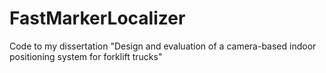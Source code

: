 # FastMarkerLocalizer
Code to my dissertation "Design and evaluation of a camera-based indoor positioning system for forklift trucks"
